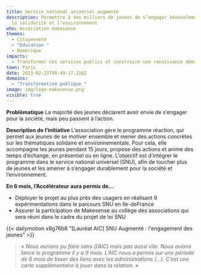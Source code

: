 ```yaml
---
title: Service national universel augmenté
description: Permettre à des milliers de jeunes de s’engager bénévolement pour
  la solidarité et l’environnement
who: Association makesense
themes:
  - Citoyenneté
  - "Education "
  - Numérique
impacts:
  - Transformer nos services publics et construire une renaissance démocratique
town: Paris
date: 2023-02-21T08:49:17.216Z
domains:
  - "Transformation publique "
image: img/logo-makesense.png
visible: true
---
```

**Problématique**
La majorité des jeunes déclarent avoir envie de s’engager pour la société, mais peu passent à l’action.

**Description de l’initiative**
L’association gère le programme réaction, qui permet aux jeunes de se motiver ensemble et mener des actions concrètes sur les thématiques solidaire et environnementale. Pour cela, elle accompagne les jeunes pendant 15 jours, propose des actions et anime des temps d’échange, en présentiel ou en ligne. L’objectif est d’intégrer le programme dans le service national universel (SNU), afin de toucher plus de jeunes et les amener à s’engager durablement pour la société et l’environnement.

**En 6 mois, l’Accélérateur aura permis de…**

* Déployer le projet au plus près des usagers en réalisant 9 expérimentations dans le parcours SNU en Ile-deFrance
* Assurer la participation de Makesense au collège des associations qui sera réuni dans le cadre du projet de loi SNU

{{< dailymotion x8g76b8 "\[Lauréat AIC] SNU Augmenté : l'engagement des jeunes" >}}

> *« Nous aurions pu faire sans (l’AIC) mais pas aussi vite. Nous avions lancé le programme il y a 9 mois. L’AIC nous a permis sur une période de 6 mois de tisser des liens avec les administrations (...). C’est une carte supplémentaire à jouer dans la relation. »*